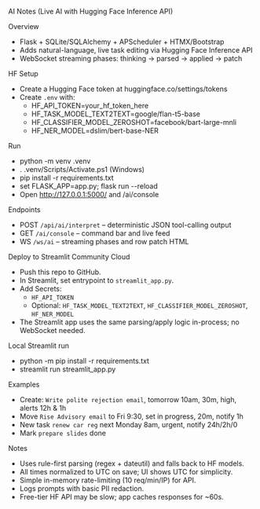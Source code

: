 AI Notes (Live AI with Hugging Face Inference API)

Overview
- Flask + SQLite/SQLAlchemy + APScheduler + HTMX/Bootstrap
- Adds natural-language, live task editing via Hugging Face Inference API
- WebSocket streaming phases: thinking → parsed → applied → patch

HF Setup
- Create a Hugging Face token at huggingface.co/settings/tokens
- Create `.env` with:
  - HF_API_TOKEN=your_hf_token_here
  - HF_TASK_MODEL_TEXT2TEXT=google/flan-t5-base
  - HF_CLASSIFIER_MODEL_ZEROSHOT=facebook/bart-large-mnli
  - HF_NER_MODEL=dslim/bert-base-NER

Run
- python -m venv .venv
- . .venv/Scripts/Activate.ps1  (Windows)
- pip install -r requirements.txt
- set FLASK_APP=app.py; flask run --reload
- Open http://127.0.0.1:5000/ and /ai/console

Endpoints
- POST `/api/ai/interpret` – deterministic JSON tool-calling output
- GET `/ai/console` – command bar and live feed
- WS `/ws/ai` – streaming phases and row patch HTML

Deploy to Streamlit Community Cloud
- Push this repo to GitHub.
- In Streamlit, set entrypoint to `streamlit_app.py`.
- Add Secrets:
  - `HF_API_TOKEN`
  - Optional: `HF_TASK_MODEL_TEXT2TEXT`, `HF_CLASSIFIER_MODEL_ZEROSHOT`, `HF_NER_MODEL`
- The Streamlit app uses the same parsing/apply logic in-process; no WebSocket needed.

Local Streamlit run
- python -m pip install -r requirements.txt
- streamlit run streamlit_app.py

Examples
- Create: `Write polite rejection email`, tomorrow 10am, 30m, high, alerts 12h & 1h
- Move `Rise Advisory email` to Fri 9:30, set in progress, 20m, notify 1h
- New task `renew car reg` next Monday 8am, urgent, notify 24h/2h/0
- Mark `prepare slides` done

Notes
- Uses rule-first parsing (regex + dateutil) and falls back to HF models.
- All times normalized to UTC on save; UI shows UTC for simplicity.
- Simple in-memory rate-limiting (10 req/min/IP) for API.
- Logs prompts with basic PII redaction.
- Free-tier HF API may be slow; app caches responses for ~60s.